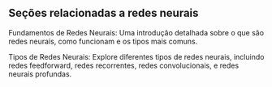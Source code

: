 
## Seções relacionadas a redes neurais

Fundamentos de Redes Neurais: Uma introdução detalhada sobre o que são redes neurais, como funcionam e os tipos mais comuns.

Tipos de Redes Neurais: Explore diferentes tipos de redes neurais, incluindo redes feedforward, redes recorrentes, redes convolucionais, e redes neurais profundas.

